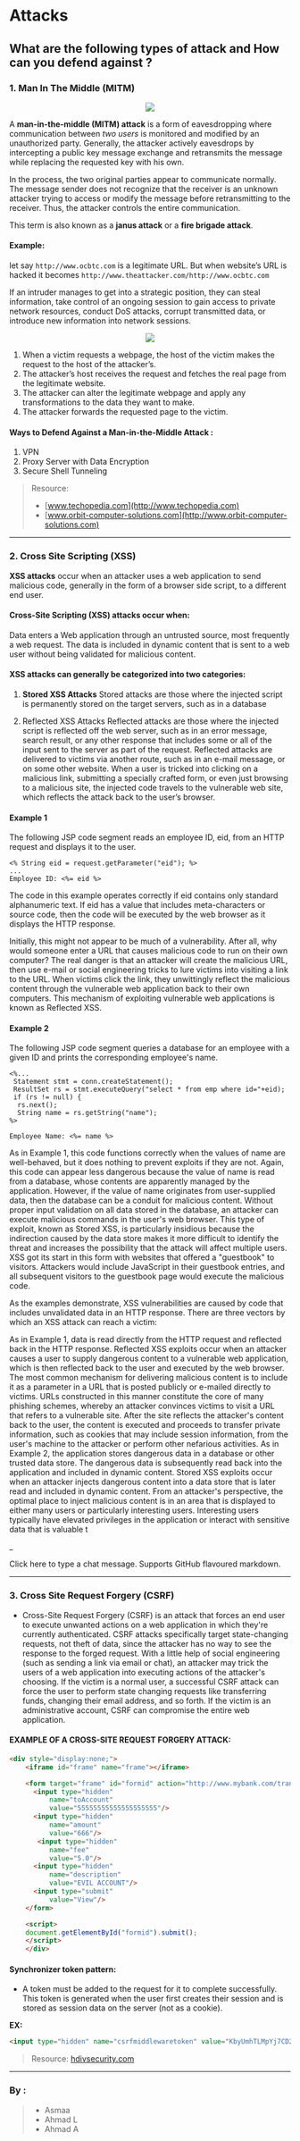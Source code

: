# Attacks


## What are the following types of attack and How can you defend against ?

### 1. Man In The Middle (MITM)

<p align="center">
<img src="http://1kam1.com/wp-content/uploads/2017/03/man-in-the-middle-mitm.jpg">
</p>

A **man-in-the-middle (MITM) attack** is a form of eavesdropping where communication between _two_ _users_ is monitored and modified by an unauthorized party. Generally, the attacker actively eavesdrops by intercepting a public key message exchange and retransmits the message while replacing the requested key with his own.

In the process, the two original parties appear to communicate normally. The message sender does not recognize that the receiver is an unknown attacker trying to access or modify the message before retransmitting to the receiver. Thus, the attacker controls the entire communication.

This term is also known as a **janus attack** or a **fire brigade attack**.

#### Example:
let say `http://www.ocbtc.com`  is a legitimate URL. But when website’s URL is hacked it becomes `http://www.theattacker.com/http://www.ocbtc.com`

If an intruder manages to get into a strategic position, they can steal information, take control of an ongoing session to gain access to private network resources, conduct DoS attacks, corrupt transmitted data, or introduce new information into network sessions.

<p align="center">
<img src="http://orbit-computer-solutions.com/wp-content/uploads/2015/10/Man-in-the-middle-attacks.jpg">
</p>

1. When a victim requests a webpage, the host of the victim makes the request to the host of the attacker’s.
2. The attacker’s host receives the request and fetches the real page from the legitimate website.
3. The attacker can alter the legitimate webpage and apply any transformations to the data they want to make.
4. The attacker forwards the requested page to the victim.


#### Ways to Defend Against a Man-in-the-Middle Attack :
1. VPN
2. Proxy Server with Data Encryption
3. Secure Shell Tunneling

> Resource: 
> * [www.techopedia.com](http://www.techopedia.com)
> * [www.orbit-computer-solutions.com](http://www.orbit-computer-solutions.com)

---

### 2. Cross Site Scripting (XSS)
**XSS attacks** occur when an attacker uses a web application to send malicious code, generally in the form of a browser side script, to a different end user.

#### Cross-Site Scripting (XSS) attacks occur when:

Data enters a Web application through an untrusted source, most frequently a web request.
The data is included in dynamic content that is sent to a web user without being validated for malicious content.

#### XSS attacks can generally be categorized into two categories:
1. **Stored XSS Attacks**
Stored attacks are those where the injected script is permanently stored on the target servers, such as in a database

2. Reflected XSS Attacks
Reflected attacks are those where the injected script is reflected off the web server, such as in an error message, search result, or any other response that includes some or all of the input sent to the server as part of the request. Reflected attacks are delivered to victims via another route, such as in an e-mail message, or on some other website. When a user is tricked into clicking on a malicious link, submitting a specially crafted form, or even just browsing to a malicious site, the injected code travels to the vulnerable web site, which reflects the attack back to the user’s browser.

#### Example 1
The following JSP code segment reads an employee ID, eid, from an HTTP request and displays it to the user.

```
<% String eid = request.getParameter("eid"); %> 
...
Employee ID: <%= eid %>
```

The code in this example operates correctly if eid contains only standard alphanumeric text. If eid has a value that includes meta-characters or source code, then the code will be executed by the web browser as it displays the HTTP response.

Initially, this might not appear to be much of a vulnerability. After all, why would someone enter a URL that causes malicious code to run on their own computer? The real danger is that an attacker will create the malicious URL, then use e-mail or social engineering tricks to lure victims into visiting a link to the URL. When victims click the link, they unwittingly reflect the malicious content through the vulnerable web application back to their own computers. This mechanism of exploiting vulnerable web applications is known as Reflected XSS.

#### Example 2
The following JSP code segment queries a database for an employee with a given ID and prints the corresponding employee's name.

```
<%... 
 Statement stmt = conn.createStatement();
 ResultSet rs = stmt.executeQuery("select * from emp where id="+eid);
 if (rs != null) {
  rs.next(); 
  String name = rs.getString("name");
%>

Employee Name: <%= name %>
```

As in Example 1, this code functions correctly when the values of name are well-behaved, but it does nothing to prevent exploits if they are not. Again, this code can appear less dangerous because the value of name is read from a database, whose contents are apparently managed by the application. However, if the value of name originates from user-supplied data, then the database can be a conduit for malicious content. Without proper input validation on all data stored in the database, an attacker can execute malicious commands in the user's web browser. This type of exploit, known as Stored XSS, is particularly insidious because the indirection caused by the data store makes it more difficult to identify the threat and increases the possibility that the attack will affect multiple users. XSS got its start in this form with websites that offered a "guestbook" to visitors. Attackers would include JavaScript in their guestbook entries, and all subsequent visitors to the guestbook page would execute the malicious code.

As the examples demonstrate, XSS vulnerabilities are caused by code that includes unvalidated data in an HTTP response. There are three vectors by which an XSS attack can reach a victim:

As in Example 1, data is read directly from the HTTP request and reflected back in the HTTP response. Reflected XSS exploits occur when an attacker causes a user to supply dangerous content to a vulnerable web application, which is then reflected back to the user and executed by the web browser. The most common mechanism for delivering malicious content is to include it as a parameter in a URL that is posted publicly or e-mailed directly to victims. URLs constructed in this manner constitute the core of many phishing schemes, whereby an attacker convinces victims to visit a URL that refers to a vulnerable site. After the site reflects the attacker's content back to the user, the content is executed and proceeds to transfer private information, such as cookies that may include session information, from the user's machine to the attacker or perform other nefarious activities.
As in Example 2, the application stores dangerous data in a database or other trusted data store. The dangerous data is subsequently read back into the application and included in dynamic content. Stored XSS exploits occur when an attacker injects dangerous content into a data store that is later read and included in dynamic content. From an attacker's perspective, the optimal place to inject malicious content is in an area that is displayed to either many users or particularly interesting users. Interesting users typically have elevated privileges in the application or interact with sensitive data that is valuable t

_
 
Click here to type a chat message. Supports GitHub flavoured markdown.


---

### 3. Cross Site Request Forgery (CSRF)

* Cross-Site Request Forgery (CSRF) is an attack that forces an end user to execute unwanted actions on a web application in which they're currently authenticated. CSRF attacks specifically target state-changing requests, not theft of data, since the attacker has no way to see the response to the forged request. With a little help of social engineering (such as sending a link via email or chat), an attacker may trick the users of a web application into executing actions of the attacker's choosing. If the victim is a normal user, a successful CSRF attack can force the user to perform state changing requests like transferring funds, changing their email address, and so forth. If the victim is an administrative account, CSRF can compromise the entire web application.

#### EXAMPLE OF A CROSS-SITE REQUEST FORGERY ATTACK:
```html
<div style="display:none;">
    <iframe id="frame" name="frame"></iframe>

    <form target="frame" id="formid" action="http://www.mybank.com/transfer" method="post">
      <input type="hidden"
          name="toAccount"
          value="55555555555555555555"/>
      <input type="hidden"
          name="amount"
          value="666"/>
       <input type="hidden"
          name="fee"
          value="5.0"/>
      <input type="hidden"
          name="description"
          value="EVIL ACCOUNT"/>
      <input type="submit"
          value="View"/>
    </form>

    <script>
    document.getElementById("formid").submit();
    </script>
    </div>
```
#### Synchronizer token pattern:

* A token must be added to the request for it to complete successfully. This token is generated when the user first creates their session and is stored as session data on the server (not as a cookie).

**EX:**
```html
<input type="hidden" name="csrfmiddlewaretoken" value="KbyUmhTLMpYj7CD2di7JKP1P3qmLlkPt" />
```
> Resource: [hdivsecurity.com](hdivsecurity.com)

---



### By :
> * Asmaa 
> * Ahmad L 
> * Ahmad A
